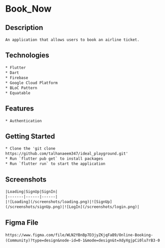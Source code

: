 
# Book_Now

## Description
    An application that allows users to book an airline ticket.

## Technologies
    * Flutter
    * Dart
    * Firebase
    * Google Cloud Platform
    * BLoC Pattern
    * Equatable

## Features
    * Authentication
    
    
## Getting Started
    * Clone the 'git clone https://github.com/talhanaeem347/ideal_playground.git'
    * Run `flutter pub get` to install packages
    * Run `flutter run` to start the application

## Screenshots
    |Loading|SignUp|SignIn|
    |-------|------|------|
    |![Loading](/screenshots/loading.png)|![SignUp](/screenshots/signUp.png)|![LogIn](/screenshots/login.png)|   


## Figma File
`https://www.figma.com/file/WLN2YBnBp7D3jyZKjqFaB9/Online-Booking-(Community)?type=design&node-id=0-1&mode=design&t=XdyXgjpCi0lu7rB3-0`
